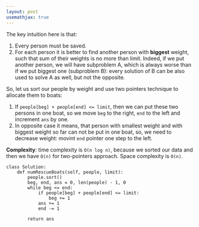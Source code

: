 ```yaml
---
layout: post
usemathjax: true
---
```


The key intuition here is that:
1. Every person must be saved.
2. For each person it is better to find another person with **biggest** weight, such that sum of their weights is no more than limit. Indeed, if we put another person, we will have subproblem A, which is always worse than if we put biggest one (subproblem B): every solution of B can be also used to solve A as well, but not the opposite. 

So, let us sort our people by weight and use two pointers technique to allocate them to boats:
1. If `people[beg] + people[end] <= limit`, then we can put these two persons in one boat, so we move `beg` to the right, `end` to the left and increment `ans` by one.
2. In opposite case it means, that person with smallest weight and with biggest weight so far can not be put in one boat, so, we need to decrease weight: movint `end` pointer one step to the left.

**Complexity**: time complexity is `O(n log n)`, because we sorted our data and then we have `O(n)` for two-pointers approach. Space complexity is `O(n)`.

```
class Solution:
    def numRescueBoats(self, people, limit):
        people.sort()
        beg, end, ans = 0, len(people) - 1, 0
        while beg <= end:
            if people[beg] + people[end] <= limit:
                beg += 1
            ans += 1
            end -= 1
                
        return ans
```